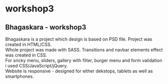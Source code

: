 # workshop3

<h2> Bhagaskara - workshop3 </h2>

<p>Bhagaskara is a project which design is based on PSD file. Project was created in HTML/CSS.<br> Whole project was made with SASS.
Transitions and navbar elements effect was created in CSS.<br> For sricky menu, sliders, gallery with filter, burger menu and form validation i used CSS/JavaScript/jQuery.<br>
Website is responsive - designed for either dekstops, tablets as well as smartphones. 

